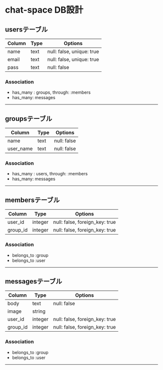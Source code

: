 #  chat-space DB設計


## usersテーブル

|Column|Type|Options|
|------|----|-------|
|name|text|null: false, unique: true|
|email|text|null: false, unique: true|
|pass|text|null: false|

### Association
- has_many : groups, through: :members
- has_many: messages
******

## groupsテーブル

|Column|Type|Options|
|------|----|-------|
|name|text|null: false|
|user_name|text|null: false|

### Association
- has_many : users, through: :members
- has_many: messages
********

## membersテーブル

|Column|Type|Options|
|------|----|-------|
|user_id|integer|null: false, foreign_key: true|
|group_id|integer|null: false, foreign_key: true|

### Association
- belongs_to :group
- belongs_to :user
********

## messagesテーブル

|Column|Type|Options|
|------|----|-------|
|body|text|null: false|
|image|string||
|user_id|integer|null: false, foreign_key: true|
|group_id|integer|null: false, foreign_key: true|

### Association
- belongs_to :group
- belongs_to :user
********
